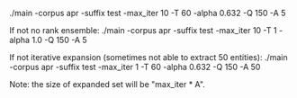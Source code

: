 ./main -corpus apr -suffix test -max_iter 10 -T 60 -alpha 0.632 -Q 150 -A 5


If not no rank ensemble: 
./main -corpus apr -suffix test -max_iter 10 -T 1 -alpha 1.0 -Q 150 -A 5

If not iterative expansion (sometimes not able to extract 50 entities): 
./main -corpus apr -suffix test -max_iter 1 -T 60 -alpha 0.632 -Q 150 -A 50



Note: the size of expanded set will be "max_iter * A".  